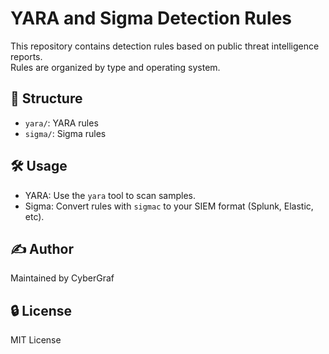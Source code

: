 # YARA and Sigma Detection Rules

This repository contains detection rules based on public threat intelligence reports.  
Rules are organized by type and operating system.

## 📁 Structure
- `yara/`: YARA rules
- `sigma/`: Sigma rules

## 🛠 Usage
- YARA: Use the `yara` tool to scan samples.
- Sigma: Convert rules with `sigmac` to your SIEM format (Splunk, Elastic, etc).

## ✍️ Author
Maintained by CyberGraf  

## 🔒 License
MIT License
